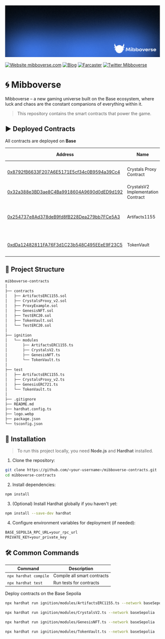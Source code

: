 ![Base](logo.webp)

<!-- Badge row 1 - links and profiles -->

[![Website mibboverse.com](https://lime-abundant-constrictor-231.mypinata.cloud/ipfs/bafkreiaqhcvyd2cuy3lsmzsjzku7ywbhlopqv2zqfwbx3m65gprmjrozhy)](https://mibboverse.com/)
[![Blog](https://mibboverse.com/img/par.svg)](https://paragraph.com/@mibboverse)
[![Farcaster](https://mibboverse.com/img/farcaster.svg)](https://farcaster.xyz/mibboverse.eth)
[![Twitter Mibboverse](https://mibboverse.com/img/x.svg)](https://x.com/mibboverse)

# 🌀 Mibboverse
Mibboverse – a new gaming universe built on the Base ecosystem, where luck and chaos are the constant companions of everything within it.

> This repository contains the smart contracts that power the game.

## ▶️ Deployed Contracts

All contracts are deployed on **Base**

| Address  | Name | Contracts Overview |
| ------------- | ------------- | ------------- |
|  [0x8792fB6633F207A6E5171E5cf34c0B9594a39Cc4](https://basescan.org/address/0x8792fB6633F207A6E5171E5cf34c0B9594a39Cc4) | Crystals Proxy Contract | ERC20 token used as in-game currency |
|  [0x32a388e3BD3ae8C4Ba9918604A9690d0dED9d192](https://basescan.org/address/0x32a388e3bd3ae8c4ba9918604a9690d0ded9d192) | CrystalsV2 Implementation Contract | |
|  [0x254737e8Ad378deB9fd8fB228Dea279bb7FCe5A3](https://basescan.org/address/0x254737e8Ad378deB9fd8fB228Dea279bb7FCe5A3) | Artifacts1155 | ERC1155 NFT representing collectible game artifacts |
|  [0xdDa12482811FA76F3d1C23b548C495EEeE9F23C5](https://basescan.org/address/0xdDa12482811FA76F3d1C23b548C495EEeE9F23C5) | TokenVault | Contract for claiming rewards by users |

## 📂 Project Structure

```
mibboverse-contracts
│
├── contracts
│   ├── ArtifactsERC1155.sol
│   ├── CrystalsProxy_v2.sol
│   ├── ProxyExample.sol
│   ├── GenesisNFT.sol
│   ├── TestERC20.sol
│   ├── TokenVault.sol
│   └── TestERC20.sol
│
├── ignition
│   └── modules
│       ├── ArtifactsERC1155.ts
│       ├── CrystalsV2.ts
│       ├── GenesisNFT.ts
│       └── TokenVault.ts
│
├── test
│   ├── ArtifactsERC1155.ts
│   ├── CrystalsProxy_v2.ts
│   ├── GenesisERC721.ts
│   └── TokenVault.ts
│
├── .gitignore
├── README.md
├── hardhat.config.ts
├── logo.webp
├── package.json
└── tsconfig.json
```

## 🚀 Installation

> To run this project locally, you need **Node.js** and **Hardhat** installed.

1. Clone the repository:

```bash
git clone https://github.com/<your-username>/mibboverse-contracts.git
cd mibboverse-contracts
```

2. Install dependencies:

```bash
npm install
```

3. (Optional) Install Hardhat globally if you haven't yet:

```bash
npm install --save-dev hardhat
```

4. Configure environment variables for deployment (if needed):

```env
BASE_SEPOLIA_RPC_URL=your_rpc_url
PRIVATE_KEY=your_private_key
```

## 🛠 Common Commands

| Command | Description |
| --- | --- |
| `npx hardhat compile` | Compile all smart contracts |
| `npx hardhat test` | Run tests for contracts |

Deploy contracts on the Base Sepolia
```bash
npx hardhat run ignition/modules/ArtifactsERC1155.ts --network baseSepolia
```
```bash
npx hardhat run ignition/modules/CrystalsV2.ts --network baseSepolia
```
```bash
npx hardhat run ignition/modules/GenesisNFT.ts --network baseSepolia
```
```bash
npx hardhat run ignition/modules/TokenVault.ts --network baseSepolia
```




